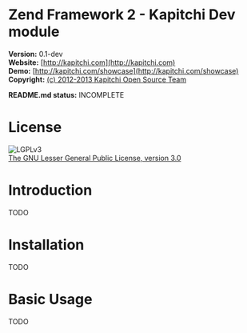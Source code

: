 Zend Framework 2 - Kapitchi Dev module
==============================================

__Version:__ 0.1-dev  
__Website:__ [http://kapitchi.com](http://kapitchi.com)  
__Demo:__    [http://kapitchi.com/showcase](http://kapitchi.com/showcase)  
__Copyright:__  [(c) 2012-2013 Kapitchi Open Source Team](http://kapitchi.com/open-source-team)  

__README.md status:__ INCOMPLETE  


License
=======

![LGPLv3](http://www.gnu.org/graphics/lgplv3-88x31.png)  
[The GNU Lesser General Public License, version 3.0](LICENSE.txt)


Introduction
============

TODO


Installation
============

TODO

Basic Usage
===========

TODO


